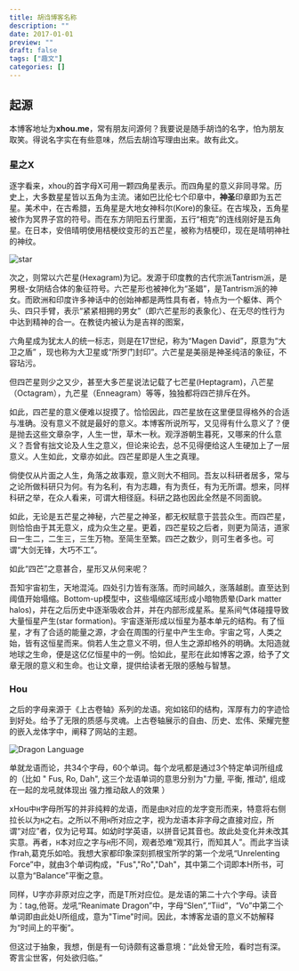 ```yaml
---
title: 胡诌博客名称
description: ""
date: 2017-01-01
preview: ""
draft: false
tags: ["趣文"]
categories: []
---
```

## 起源

本博客地址为**xhou.me**，常有朋友问源何？我要说是随手胡诌的名字，怕为朋友取笑。得说名字实在有些意味，然后去胡诌写理由出来。故有此文。

### 星之X
逐字看来，xhou的首字母X可用一颗四角星表示。而四角星的意义非同寻常。历史上，大多数星星皆以五角为主流。诸如巴比伦七个印章中，**神圣**印章即为五芒星。美术中，在古希腊，五角星是大地女神科尔(Kore)的象征。在古埃及，五角星被作为冥界子宫的符号。而在东方阴阳五行里面，五行“相克”的连线刚好是五角星。在日本，安倍晴明使用桔梗纹变形的五芒星，被称为桔梗印，现在是晴明神社的神纹。

![star](https://cdn.jsdelivr.net/gh/imhlq/resources@master/img/202304211536590.jpg)

次之，则常以六芒星(Hexagram)为记。发源于印度教的古代宗派Tantrism派，是男根-女阴结合体的象征符号。六芒星形也被神化为“圣娼”，是Tantrism派的神女。而欧洲和印度许多神话中的创始神都是两性具有者，特点为一个躯体、两个头、四只手臂，表示“紧紧相拥的男女”（即六芒星形的表象化）、在无尽的性行为中达到精神的合一。在教徒内被认为是吉祥的图案，

六角星成为犹太人的统一标志，则是在17世纪，称为“Magen David”，原意为“大卫之盾” ，现也称为大卫星或“所罗门封印”。六芒星是美丽是神圣纯洁的象征，不容玷污。

但四芒星则少之又少，甚至大多芒星说法记载了七芒星(Heptagram)，八芒星（Octagram），九芒星（Enneagram）等等，独独都将四芒排斥在外。


如此，四芒星的意义便难以捉摸了。恰恰因此，四芒星放在这里便显得格外的合适与准确。没有意义不就是最好的意义。本博客所说所写，又见得有什么意义了？便是抛去这些文章杂字，人生一世，草木一秋。观浮游朝生暮死，又哪来的什么意义？吾曾有拙文论及人生之意义，但论来论去，总不见得便给这人生硬加上了一层意义。人生如此，文章亦如此。四芒星即是人生之真理。

倘使仅从片面之人生，角落之故事观，意义则大不相同。吾友以科研者居多，常与之论所做科研只为何。有为名利，有为志趣，有为责任，有为无所谓。想来，同样科研之举，在众人看来，可谓大相径庭。科研之路也因此全然是不同面貌。

如此，无论是五芒星之神秘，六芒星之神圣，都无权赋意于芸芸众生。而四芒星，则恰恰由于其无意义，成为众生之星。更着，四芒星较之后者，则更为简洁，道家曰一生二，二生三，三生万物。至简生至繁。四芒之数少，则可生者多也。可谓“大剑无锋，大巧不工”。

如此“四芒”之意甚合，星形又从何来呢？

吾知宇宙初生，天地混沌。四处引力皆有涨落。而时间越久，涨落越剧。直至达到阈值开始塌缩。Bottom-up模型中，这些塌缩区域形成小暗物质晕(Dark matter halos)，并在之后历史中逐渐吸收合并，并在内部形成星系。星系间气体碰撞导致大量恒星产生(star formation)。宇宙逐渐形成以恒星为基本单元的结构。有了恒星，才有了合适的能量之源，才会在周围的行星中产生生命。宇宙之穹，人类之始，皆有这恒星而来。倘若人生之意义不明，但人生之源却格外的明确。太阳造就地球之生命，便是这亿亿恒星中的一例。恰如此，星形在此如博客之源，给予了文章无限的意义和生命。也让文章，提供给读者无限的感触与智慧。

### Hou

之后的字母来源于《上古卷轴》系列的龙语。宛如铭印的结构，浑厚有力的字迹恰到好处。给予了无限的质感与灵魂。上古卷轴展示的自由、历史、宏伟、荣耀完整的嵌入龙体字中，阐释了网站的主题。

![Dragon Language](https://cdn.jsdelivr.net/gh/imhlq/resources@master/img/202304211540448.png)

单就龙语而论，共34个字母，60个单词。每个龙吼都是通过3个特定单词所组成的（比如 " Fus, Ro, Dah", 这三个龙语单词的意思分别为"力量, 平衡, 推动", 组成在一起的龙吼就体现出 强力推动敌人的效果 ）

xHou中`H`字母所写的并非纯粹的龙语，而是由`R`对应的龙字变形而来，特意将右侧拉长以为`H`之右。之所以不用`H`所对应之字，视为龙语本非字母之直接对应，所谓“对应”者，仅为记号耳。如幼时学英语，以拼音记其音也。故此处变化并未改其实意。再者，`H`本对应之字与`H`形不同，观者恐难“观其行，而知其人”。而此字当读作rah,葛克乐如哈。我想大家都印象深刻抓根宝所学的第一个龙吼“Unrelenting Force”中，就由3个单词构成，"Fus","Ro","Dah"，其中第二个词即本H所书，可以意为“Balance”平衡之意。

同样，U字亦非原对应之字，而是T所对应位。是龙语的第二十六个字母。读音为：tag,他哥。龙吼“Reanimate Dragon”中，字母“Slen”,“Tiid”，“Vo”中第二个单词即由此处U所组成，意为"Time"时间。因此，本博客龙语的意义不妨解释为“时间上的平衡”。

但这过于抽象，我想，倒是有一句诗颇有这番意境：“此处曾无险，看时岂有深。寄言尘世客，何处欲归临。”